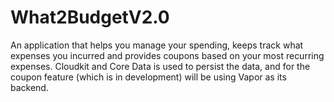 # What2BudgetV2.0
An application that helps you manage your spending, keeps track what expenses you incurred and provides coupons based on your most recurring expenses. Cloudkit and Core Data is used to persist the data, and for the coupon feature (which is in development) will be using Vapor as its backend. 
